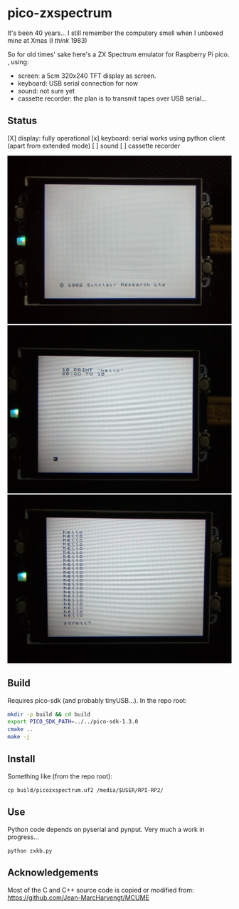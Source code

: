 # pico-zxspectrum

It's been 40 years... I still remember the computery smell when I unboxed mine at Xmas (I *think* 1983)

So for old times' sake here's a ZX Spectrum emulator for Raspberry Pi pico.
, using:
- screen: a 5cm 320x240 TFT display as screen.
- keyboard: USB serial connection for now
- sound: not sure yet
- cassette recorder: the plan is to transmit tapes over USB serial...


## Status

[X] display: fully operational
[x] keyboard: serial works using python client (apart from extended mode)
[ ] sound
[ ] cassette recorder

![boot](./doc/boot.jpg)
![code](./doc/code.jpg)
![output](./doc/output.jpg)

## Build

Requires pico-sdk (and probably tinyUSB...). In the repo root:

```sh
mkdir -p build && cd build
export PICO_SDK_PATH=../../pico-sdk-1.3.0
cmake ..
make -j
```

## Install

Something like (from the repo root):
```
cp build/picozxspectrum.uf2 /media/$USER/RPI-RP2/
```

## Use

Python code depends on pyserial and pynput. Very much a work in progress...

```
python zxkb.py
```


## Acknowledgements

Most of the C and C++ source code is copied or modified from: https://github.com/Jean-MarcHarvengt/MCUME
